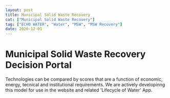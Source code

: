 ```yaml
---
layout: post
title: Municipal Solid Waste Recovery
cat: ["Municipal Solid Waste Recovery"]
tag: ["ECHO WATER", "Water", "MSW", "MSW Recovery"]
date: 2020-12-01
---
```



Municipal Solid Waste Recovery Decision Portal 
=============================================

Technologies can be compared by scores that are a function of economic, energy, tecnical and institutional requirements.  We are actively developinng this model for use in the website and related 'Lifecycle of Water' App.
